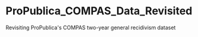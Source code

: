 # ProPublica_COMPAS_Data_Revisited
Revisiting ProPublica's COMPAS two-year general recidivism dataset

